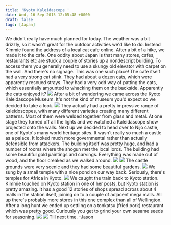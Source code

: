 ```yaml
---
title: 'Kyoto Kaleidascope '
date: Wed, 16 Sep 2015 12:05:48 +0000
draft: false
tags: [Japan]
---
```


We didn't really have much planned for today. The weather was a bit drizzly, so it wasn't great for the outdoor activities we'd like to do. Instead Kimmie found the address of a local cat cafe online. After a bit of a hike, we made it to the cafe. One oddity about Japan is that many stores, cafes, restaurants etc are stuck a couple of stories up a nondescript building. To access them you generally need to use a skungy old elevator with carpet on the wall. And there's no signage. This was one such place! The cafe itself had a very strong cat stink. They had about a dozen cats, which were apparently rescued strays. They had a very odd way of patting the cats, which essentially amounted to whacking them on the backside. Apparently the cats enjoyed it? [![](https://jovialdragon.files.wordpress.com/2015/09/img_1235.jpg)](https://jovialdragon.files.wordpress.com/2015/09/img_1235.jpg) After a bit of wandering we came across the Kyoto Kaleidascope Museum. It's not the kind of museum you'd expect so we decided to take a look. [![](https://jovialdragon.files.wordpress.com/2015/09/img_1236.jpg)](https://jovialdragon.files.wordpress.com/2015/09/img_1236.jpg) They actually had a pretty impressive range of kaleidoscopes, with many different varieties creating many different patterns. Most of them were welded together from glass and metal. At one stage they turned off all the lights and we watched a Kaleidascope show projected onto the walls. Next up we decided to head over to Nijo castle, one of Kyoto's many world heritage sites. It wasn't really so much a castle as a palace. It looked much more governmental rather than actually defensible from attackers. The building itself was pretty huge, and had a number of rooms where the shogun met the local lords. The building had some beautiful gold paintings and carvings. Everything was made out of wood, and the floor creaked as we walked around. [![](https://jovialdragon.files.wordpress.com/2015/09/img_1238.jpg)](https://jovialdragon.files.wordpress.com/2015/09/img_1238.jpg) [![](https://jovialdragon.files.wordpress.com/2015/09/img_1237.jpg)](https://jovialdragon.files.wordpress.com/2015/09/img_1237.jpg) The castle grounds were very scenic and they had some beautiful gardens. [![](https://jovialdragon.files.wordpress.com/2015/09/img_1239.jpg)](https://jovialdragon.files.wordpress.com/2015/09/img_1239.jpg) We sung by a small temple with a nice pond on our way back. Seriously, there's temples for Africa in Kyoto. [![](https://jovialdragon.files.wordpress.com/2015/09/img_1240.jpg)](https://jovialdragon.files.wordpress.com/2015/09/img_1240.jpg) We caught the train back to Kyoto station. Kimmie touched on Kyoto station in one of her posts, but Kyoto station is pretty amazing. It has a good 12 stories of shops spread across about 4 malls in the station itself, joining on to a couple of adjacent mega malls. All up there's probably more stores in this one complex than all of Wellington. After a long hunt we ended up settling on a tonkatsu (fried pork) restaurant which was pretty good. Curiously you get to grind your own sesame seeds for seasoning. [![](https://jovialdragon.files.wordpress.com/2015/09/img_1242.jpg)](https://jovialdragon.files.wordpress.com/2015/09/img_1242.jpg) [![](https://jovialdragon.files.wordpress.com/2015/09/img_1243.jpg)](https://jovialdragon.files.wordpress.com/2015/09/img_1243.jpg) Till next time. -Jason